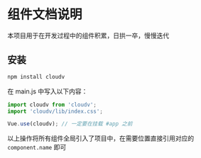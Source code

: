 # 组件文档说明

本项目用于在开发过程中的组件积累，日拱一卒，慢慢迭代

## 安装

```bash
npm install cloudv
```

在 main.js 中写入以下内容：

```js
import cloudv from 'cloudv';
import 'cloudv/lib/index.css';

Vue.use(cloudv); // 一定要在挂载 #app 之前
```

以上操作将所有组件全局引入了项目中，在需要位置直接引用对应的 `component.name` 即可